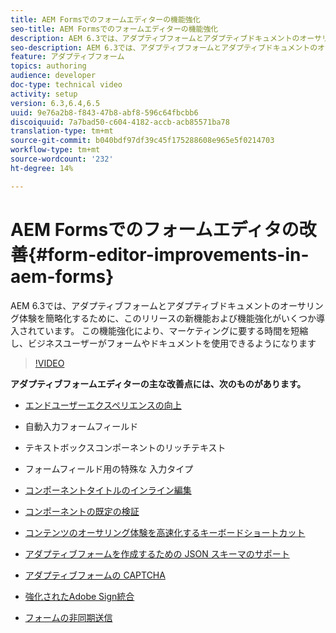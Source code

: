 ```yaml
---
title: AEM Formsでのフォームエディターの機能強化
seo-title: AEM Formsでのフォームエディターの機能強化
description: AEM 6.3では、アダプティブフォームとアダプティブドキュメントのオーサリング体験を簡略化するために、このリリースの新機能および機能強化がいくつか導入されています。 この機能強化により、マーケティングに要する時間を短縮し、ビジネスユーザーがフォームやドキュメントを使用できるようになります
seo-description: AEM 6.3では、アダプティブフォームとアダプティブドキュメントのオーサリング体験を簡略化するために、このリリースの新機能および機能強化がいくつか導入されています。 この機能強化により、マーケティングに要する時間を短縮し、ビジネスユーザーがフォームやドキュメントを使用できるようになります
feature: アダプティブフォーム
topics: authoring
audience: developer
doc-type: technical video
activity: setup
version: 6.3,6.4,6.5
uuid: 9e76a2b8-f843-47b8-abf8-596c64fbcbb6
discoiquuid: 7a7bad50-c604-4182-accb-acb85571ba78
translation-type: tm+mt
source-git-commit: b040bdf97df39c45f175288608e965e5f0214703
workflow-type: tm+mt
source-wordcount: '232'
ht-degree: 14%

---
```



# AEM Formsでのフォームエディタの改善{#form-editor-improvements-in-aem-forms}

AEM 6.3では、アダプティブフォームとアダプティブドキュメントのオーサリング体験を簡略化するために、このリリースの新機能および機能強化がいくつか導入されています。 この機能強化により、マーケティングに要する時間を短縮し、ビジネスユーザーがフォームやドキュメントを使用できるようになります

>[!VIDEO](https://video.tv.adobe.com/v/19500/)

**アダプティブフォームエディターの主な改善点には、次のものがあります。**

* [エンドユーザーエクスペリエンスの向上](https://helpx.adobe.com/aem-forms/6-3/introduction-forms-authoring.html)

* 自動入力フォームフィールド
* テキストボックスコンポーネントのリッチテキスト
* フォームフィールド用の特殊な 入力タイプ

* [コンポーネントタイトルのインライン編集](https://helpx.adobe.com/aem-forms/6-3/introduction-forms-authoring.html)
* [コンポーネントの既定の検証](https://helpx.adobe.com/aem-forms/6-3/introduction-forms-authoring.html)
* [コンテンツのオーサリング体験を高速化するキーボードショートカット](https://helpx.adobe.com/aem-forms/6-3/keyboard-shortcuts.html#AdaptiveFormEditor)
* [アダプティブフォームを作成するための JSON スキーマのサポート](https://helpx.adobe.com/aem-forms/6-3/adaptive-form-json-schema-form-model.html)
* [アダプティブフォームの CAPTCHA](https://helpx.adobe.com/aem-forms/6-3/captcha-adaptive-forms.html)
* [強化されたAdobe Sign統合](https://helpx.adobe.com/aem-forms/6-3/working-with-adobe-sign.html)
* [フォームの非同期送信](https://helpx.adobe.com/aem-forms/6-3/asynchronous-submissions-adaptive-forms.html)
